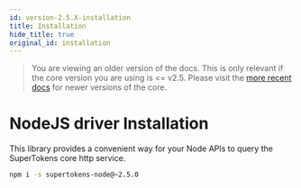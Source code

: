 ```yaml
---
id: version-2.5.X-installation
title: Installation
hide_title: true
original_id: installation
---
```


> You are viewing an older version of the docs. This is only relevant if the core version you are using is <= v2.5. Please visit the [more recent docs](/docs) for newer versions of the core.

# NodeJS driver Installation

This library provides a convenient way for your Node APIs to query the SuperTokens core http service.

```bash
npm i -s supertokens-node@~2.5.0
```